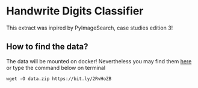 # Handwrite Digits Classifier
This extract was inpired by PyImageSearch, case studies edition 3!

## How to find the data?
The data will be mounted on docker! Nevertheless you may find them [here](https://www.kaggle.com/c/digit-recognizer/data) or type the command below on terminal

    wget -O data.zip https://bit.ly/2RvHoZB